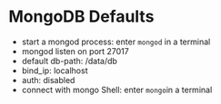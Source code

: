 # MongoDB Defaults

- start a mongod process: enter `mongod` in a terminal
- mongod listen on port 27017
- default db-path: /data/db
- bind_ip: localhost
- auth: disabled
- connect with mongo Shell: enter `mongo`in a terminal